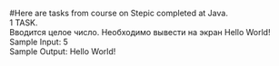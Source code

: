 #Here are tasks from course on Stepic completed at Java.  
1 TASK.  
Вводится целое число. Необходимо вывести на экран Hello World!﻿  
Sample Input: 5  
Sample Output: Hello World!
